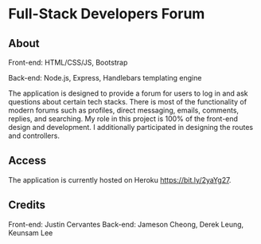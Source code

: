 # Full-Stack Developers Forum

## About
Front-end: HTML/CSS/JS, Bootstrap

Back-end: Node.js, Express, Handlebars templating engine

The application is designed to provide a forum for users to log in and ask questions about certain tech stacks. There is most of the functionality of modern forums such as profiles, direct messaging, emails, comments, replies, and searching. My role in this project is 100% of the front-end design and development. I additionally participated in designing the routes and controllers.

## Access
The application is currently hosted on Heroku https://bit.ly/2yaYg27.

## Credits
Front-end: Justin Cervantes
Back-end: Jameson Cheong, Derek Leung, Keunsam Lee
